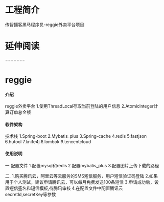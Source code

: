 # 工程简介
传智播客黑马程序员-reggie外卖平台项目


# 延伸阅读
=======
# reggie

#### 介绍
reggie外卖平台
1.使用ThreadLocal存取当前登陆的用户信息
2.AtomicInteger计算订单总金额

#### 软件架构
技术栈
1.Spring-boot
2.Mybatis_plus
3.Spring-cache
4.redis
5.fastjson
6.hutool
7.knife4j
8.lombok
9.tencentcloud

#### 使用说明

一.配置文件
1.配置mysql和redis
2.配置mybatis_plus
3.配置图片上传下载的路径

二.
1.购买腾讯云，阿里云等云服务的SMS短信服务，用户短信验证码登陆
2.如果用于个人测试，建议申请腾讯云，可以每月免费发送100条短信
3.申请成功后，设置短信签名和短信模板,待腾讯审核
4.在配置文件中配置腾讯云secretId,secretKey等参数

